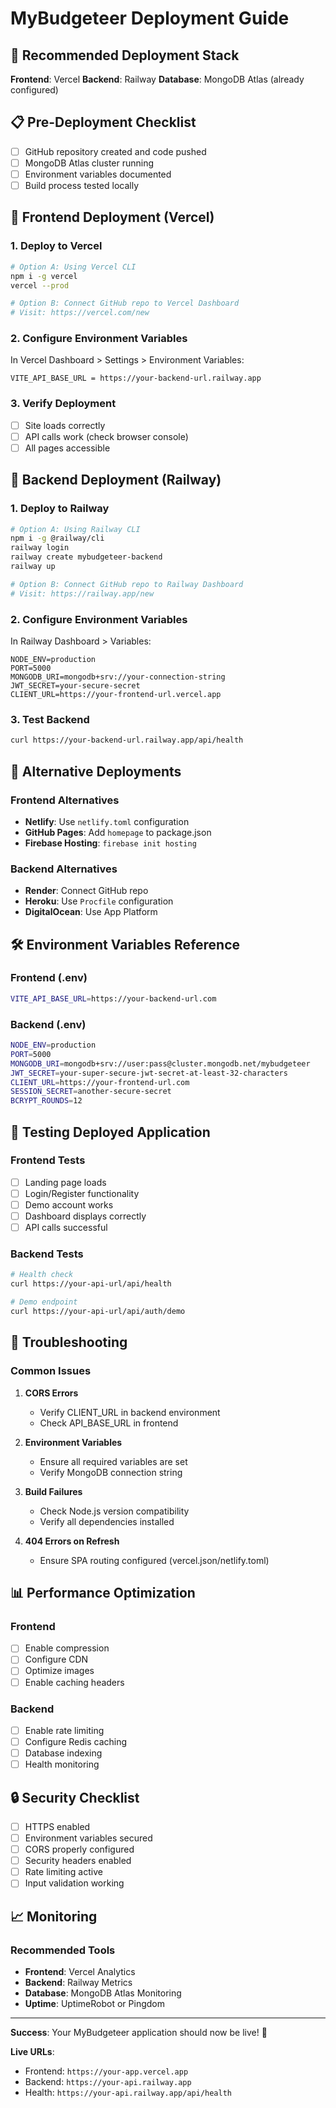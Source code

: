 # MyBudgeteer Deployment Guide

## 🎯 Recommended Deployment Stack

**Frontend**: Vercel
**Backend**: Railway
**Database**: MongoDB Atlas (already configured)

## 📋 Pre-Deployment Checklist

- [ ] GitHub repository created and code pushed
- [ ] MongoDB Atlas cluster running
- [ ] Environment variables documented
- [ ] Build process tested locally

## 🚀 Frontend Deployment (Vercel)

### 1. Deploy to Vercel
```bash
# Option A: Using Vercel CLI
npm i -g vercel
vercel --prod

# Option B: Connect GitHub repo to Vercel Dashboard
# Visit: https://vercel.com/new
```

### 2. Configure Environment Variables
In Vercel Dashboard > Settings > Environment Variables:
```
VITE_API_BASE_URL = https://your-backend-url.railway.app
```

### 3. Verify Deployment
- [ ] Site loads correctly
- [ ] API calls work (check browser console)
- [ ] All pages accessible

## 🔧 Backend Deployment (Railway)

### 1. Deploy to Railway
```bash
# Option A: Using Railway CLI
npm i -g @railway/cli
railway login
railway create mybudgeteer-backend
railway up

# Option B: Connect GitHub repo to Railway Dashboard
# Visit: https://railway.app/new
```

### 2. Configure Environment Variables
In Railway Dashboard > Variables:
```
NODE_ENV=production
PORT=5000
MONGODB_URI=mongodb+srv://your-connection-string
JWT_SECRET=your-secure-secret
CLIENT_URL=https://your-frontend-url.vercel.app
```

### 3. Test Backend
```bash
curl https://your-backend-url.railway.app/api/health
```

## 🔄 Alternative Deployments

### Frontend Alternatives
- **Netlify**: Use `netlify.toml` configuration
- **GitHub Pages**: Add `homepage` to package.json
- **Firebase Hosting**: `firebase init hosting`

### Backend Alternatives
- **Render**: Connect GitHub repo
- **Heroku**: Use `Procfile` configuration
- **DigitalOcean**: Use App Platform

## 🛠️ Environment Variables Reference

### Frontend (.env)
```bash
VITE_API_BASE_URL=https://your-backend-url.com
```

### Backend (.env)
```bash
NODE_ENV=production
PORT=5000
MONGODB_URI=mongodb+srv://user:pass@cluster.mongodb.net/mybudgeteer
JWT_SECRET=your-super-secure-jwt-secret-at-least-32-characters
CLIENT_URL=https://your-frontend-url.com
SESSION_SECRET=another-secure-secret
BCRYPT_ROUNDS=12
```

## 🧪 Testing Deployed Application

### Frontend Tests
- [ ] Landing page loads
- [ ] Login/Register functionality
- [ ] Demo account works
- [ ] Dashboard displays correctly
- [ ] API calls successful

### Backend Tests
```bash
# Health check
curl https://your-api-url/api/health

# Demo endpoint
curl https://your-api-url/api/auth/demo
```

## 🚨 Troubleshooting

### Common Issues

1. **CORS Errors**
   - Verify CLIENT_URL in backend environment
   - Check API_BASE_URL in frontend

2. **Environment Variables**
   - Ensure all required variables are set
   - Verify MongoDB connection string

3. **Build Failures**
   - Check Node.js version compatibility
   - Verify all dependencies installed

4. **404 Errors on Refresh**
   - Ensure SPA routing configured (vercel.json/netlify.toml)

## 📊 Performance Optimization

### Frontend
- [ ] Enable compression
- [ ] Configure CDN
- [ ] Optimize images
- [ ] Enable caching headers

### Backend
- [ ] Enable rate limiting
- [ ] Configure Redis caching
- [ ] Database indexing
- [ ] Health monitoring

## 🔒 Security Checklist

- [ ] HTTPS enabled
- [ ] Environment variables secured
- [ ] CORS properly configured
- [ ] Security headers enabled
- [ ] Rate limiting active
- [ ] Input validation working

## 📈 Monitoring

### Recommended Tools
- **Frontend**: Vercel Analytics
- **Backend**: Railway Metrics
- **Database**: MongoDB Atlas Monitoring
- **Uptime**: UptimeRobot or Pingdom

---

**Success**: Your MyBudgeteer application should now be live! 🎉

**Live URLs**:
- Frontend: `https://your-app.vercel.app`
- Backend: `https://your-api.railway.app`
- Health: `https://your-api.railway.app/api/health`
